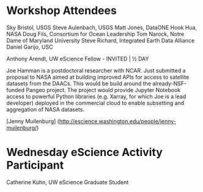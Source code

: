 # Workshop Attendees
Sky Bristol, USGS 
Steve Aulenbach, USGS 
Matt Jones, DataONE
Hook Hua, NASA
Doug Fils, Consortium for Ocean Leadership
Tom Narock, Notre Dame of Maryland University
Steve Richard, Integrated Earth Data Alliance
Daniel Garijo, USC 

Anthony Arendt, UW eScience Fellow - INVITED | ½ DAY

Joe Hamman is a postdoctoral researcher with NCAR. Just submitted a proposal to NASA aimed at building improved APIs for access to satellite datasets from the DAACs. This would be build around the already-NSF-funded Pangeo project. The project would provide Jupyter Notebook access to powerful Python libraries (e.g. Xarray, for which Joe is a lead developer) deployed in the commercial cloud to enable subsetting and aggregation of NASA datasets. 

[Jenny Muilenburg] (http://escience.washington.edu/people/jenny-muilenburg/)


# Wednesday eScience Activity Participant
Catherine Kuhn, UW eScience Graduate Student

